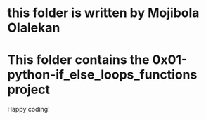 # this folder is written by Mojibola Olalekan
# This folder contains the 0x01-python-if_else_loops_functions project

Happy coding!